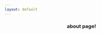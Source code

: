 ```yaml
---
layout: default
---
```

<header class="header">
  <h3 class="header__title">
    about page!
  </h3>
</header>
